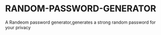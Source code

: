 # RANDOM-PASSWORD-GENERATOR
A Randeom password generator,generates a strong random password for your privacy
